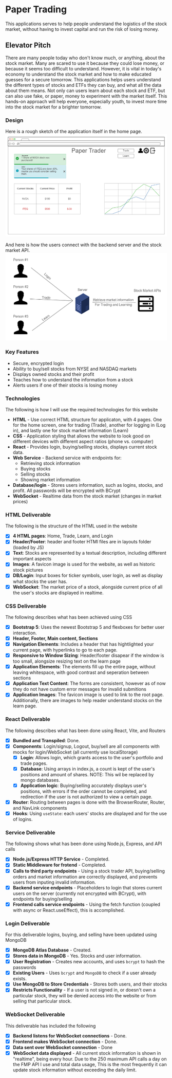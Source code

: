 # Paper Trading
This applications serves to help people understand the logistics of the stock market, without having to invest capital and run the risk of losing money.

## Elevator Pitch
There are many people today who don't know much, or anything, about the stock market. Many are scared to use it because they could lose money, or because it seems too difficult to understand. However, it is vital in today's economy to understand the stock market and how to make educated guesses for a secure tomorrow. This applications helps users understand the different types of stocks and ETFs they can buy, and what all the data about them means. Not only can users learn about each stock and ETF, but can also use fake, or paper, money to experiment with the market itself. This hands-on approach will help everyone, especially youth, to invest more time into the stock market for a brighter tomorrow.


### Design

Here is a rough sketch of the application itself in the home page.
![Here is a rough sketch of the application itself in the home page.](public/README/example_home_page.png)


And here is how the users connect with the backend server and the stock market API.
![And how the frontend connects with the backend](public/README/example_backend.png)

### Key Features
* Secure, encrypted login
* Ability to buy/sell stocks from NYSE and NASDAQ markets
* Displays owned stocks and their profit
* Teaches how to understand the information from a stock
* Alerts users if one of their stocks is losing money

### Technologies
The following is how I will use the required technologies for this website
* **HTML** - Use correct HTML structure for applicaton, with 4 pages. One for the home screen, one for trading (Trade), another for logging in (Log in), and lastly one for stock market information (Learn)
* **CSS** - Application styling that allows the website to look good on different devices with different aspect ratios (phone vs. computer)
* **React** - Provides login, buying/selling stocks, displays current stock data.
* **Web Service** - Backend service with endpoints for:
    - Retrieving stock information
    - Buying stocks
    - Selling stocks
    - Showing market information
* **Database/login** - Stores users information, such as logins, stocks, and profit. All passwords will be encrypted with BCrypt
* **WebSocket** - Realtime data from the stock market (changes in market prices)

### HTML Deliverable
The following is the structure of the HTML used in the website
- [x] **4 HTML pages**: Home, Trade, Learn, and Login
- [x] **Header/Footer**: header and footer HTMl files are in layouts folder (loaded by JS)
- [x] **Text**: Stocks are represented by a textual description, including different important aspects
- [x] **Images**: A favicon image is used for the website, as well as historic stock pictures
- [x] **DB/Login**: Input boxes for ticker symbols, user login, as well as display what stocks the user has.
- [x] **WebSocket**: The market price of a stock, alongside current price of all the user's stocks are displayed in realtime.

### CSS Deliverable
The following describes what has been achieved using CSS
- [x] **Bootstrap 5**: Uses the newest Bootstrap 5 and flexboxes for better user interaction.
- [x] **Header, Footer, Main content, Sections**
- [x] **Navigation Elements**: Includes a header that has hightlighted your current page, with hyperlinks to go to each page.
- [x] **Responsive to Window Sizing**: Header/footer disapear if the window is too small, alongsize resizing text on the learn page
- [x] **Application Elements**: The elements fill up the entire page, without leaving whitespace, with good contrast and seperation between sections
- [x] **Application Text Content**: The forms are consistent, however as of now they do not have custom error messages for invalid submitions
- [x] **Application Images**: The favicon image is used to link to the root page. Additionally, there are images to help reader understand stocks on the learn page.

### React Deliverable
The following describes what has been done using React, Vite, and Routers
- [x] **Bundled and Transpiled**: Done.
- [x] **Components**: Login/signup, Logout, buy/sell are all components with mocks for login/WebSocket (all currently use localStorage)
    - [x] **Login**: Allows login, which grants access to the user's portfolio and trade pages.
    - [x] **Database**: Using arrays in index.js, a count is kept of the user's positions and amount of shares. NOTE: This wil be replaced by mongo databases.
    - [x] **Application logic**: Buying/selling accurately displays user's positions, with errors if the order cannot be completed, and redirection if the user is not authorized to view a certain page.
- [x] **Router**: Routing between pages is done with the BrowserRouter, Router, and NavLink components
- [x] **Hooks**: Using `useState`: each users' stocks are displayed and for the use of logins.

### Service Deliverable
The following shows what has been done using Node.js, Express, and API calls
- [x] **Node.js/Express HTTP Service** - Completed.
- [x] **Static Middleware for frotend** - Completed.
- [x] **Calls to third party endpoints** - Using a stock trader API, buying/selling orders and market information are correctly displayed, and prevents users from inputing invalid information.
- [x] **Backend service endpoints** - Placeholders to login that stores current users on the server (currently not encrypted with BCrypt), with endpoints for buying/selling
- [x] **Frontend calls service endpoints** - Using the fetch function (coupled with async or React.useEffect), this is accomplished.

### Login Deliverable
For this deliverable logins, buying, and selling have been updated using MongoDB
- [x] **MongoDB Atlas Database** - Created.
- [x] **Stores data in MongoDB** - Yes. Stocks and user information.
- [x] **User Registration** - Creates new accounts, and uses `bcrypt` to hash the passwords
- [x] **Existing Users** - Uses `bcrypt` and `MongoDB` to check if a user already exists.
- [x] **Use MongoDB to Store Credentials** - Stores both users, and their stocks
- [x] **Restricts Functionality** - If a user is not signed in, or doesn't own a particular stock, they will be denied access into the website or from selling that particular stock. 

### WebSocket Deliverable
This deliverable has included the following
- [x] **Backend listens for WebSocket connections** - Done.
- [x] **Frontend makes WebSocket connection** - Done.
- [x] **Data sent over WebSocket connection** - Done
- [x] **WebSocket data displayed** - All current stock information is shown in "realtime", being every hour. Due to the 250 maximum API calls a day on the FMP API I use and total data usage, This is the most frequently it can update stock information without exceeding the daily limit.